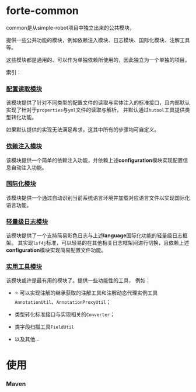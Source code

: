 # forte-common

common是从simple-robot项目中独立出来的公共模块，

提供一些公共功能的模块，例如依赖注入模块、日志模块、国际化模块、注解工具等。

这些模块都是通用的、可以作为单独依赖所使用的，因此独立为一个单独的项目。

索引：

### [配置读取模块](./configuration)

该模块提供了针对不同类型的配置文件的读取与实体注入的标准接口，且内部默认实现了针对于`properties`与`yml`文件的读取与解析，
并默认通过`hutool`工具提供类型转化功能。

如果默认提供的实现无法满足希求，这其中所有的步骤均可自定义。

### [依赖注入模块](./ioc)

该模块提供一个简单的依赖注入功能，并依赖上述**configuration**模块实现配置信息自动注入功能。

### [国际化模块](./language)

该模块提供一个通过自动识别当前系统语言环境并加载对应语言文件以实现国际化语言功能。

### [轻量级日志模块](./log)

该模块提供了一个支持简易彩色日志与上述**language**国际化功能的轻量级日志框架。
其实现`lsf4j`标准，可以轻易的在其他相关日志框架间进行切换，且依赖上述**configuration**模块实现简易配置文件功能。

### [实用工具模块](./utils)

该模块或许是最有用的模块了。提供一些功能性的工具，
例如：

- ⭐ 可以实现注解的继承获取的注解工具和注解动态代理实例工具`AnnotationUtil`、`AnnotationProxyUtil`；

- 类型转化标准接口与实现相关的`Converter`；

- 类字段扫描工具`FieldUtil`

- 以及其他...



# 使用

### Maven


